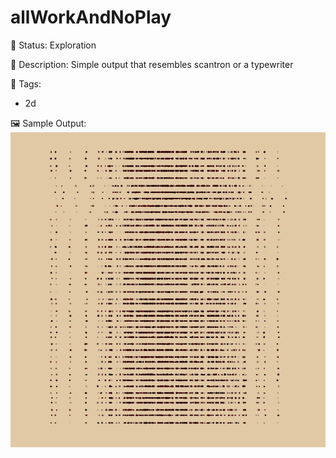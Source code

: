 # allWorkAndNoPlay

🧪 Status: Exploration

📎 Description: Simple output that resembles scantron or a typewriter 

🎨 Tags: 
- 2d

🖼️ Sample Output:  
<img src="1657069962046.webp" alt="allWorkAndNoPlay Sample Output" width="800" />
